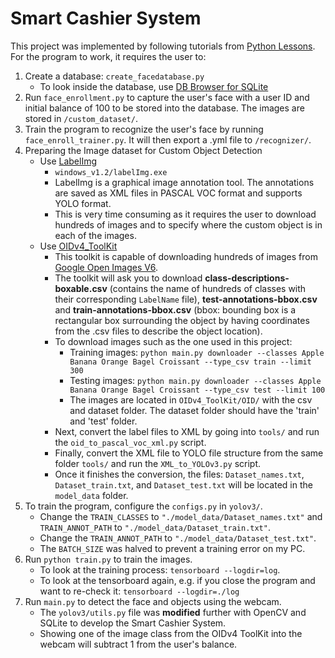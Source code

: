 # Smart Cashier System 
This project was implemented by following tutorials from [Python Lessons](pylessons.com). For the program to work, it requires the user to:
1. Create a database: `create_facedatabase.py`
   - To look inside the database, use [DB Browser for SQLite](https://sqlitebrowser.org)
2. Run `face_enrollment.py` to capture the user's face with a user ID and initial balance of 100 to be stored into the database. The images are stored in `/custom_dataset/`.
3. Train the program to recognize the user's face by running `face_enroll_trainer.py`. It will then export a .yml file to `/recognizer/`.
4. Preparing the Image dataset for Custom Object Detection
   - Use [LabelImg](github.com/tzutalin/labelimg)
      - `windows_v1.2/labelImg.exe`
      - LabelImg is a graphical image annotation tool. The annotations are saved as XML files in PASCAL VOC format and supports YOLO format. 
      - This is very time consuming as it requires the user to download hundreds of images and to specify where the custom object is in each of the images. 
   - Use [OIDv4_ToolKit](https://github.com/EscVM/OIDv4_ToolKit)
      - This toolkit is capable of downloading hundreds of images from [Google Open Images V6](https://storage.googleapis.com/openimages/web/index.html).
      - The toolkit will ask you to download **class-descriptions-boxable.csv** (contains the name of hundreds of classes with their corresponding `LabelName` file), **test-annotations-bbox.csv** and **train-annotations-bbox.csv** (bbox: bounding box is a rectangular box surrounding the object by having coordinates from the .csv files to describe the object location).
      - To download images such as the one used in this project: 
         - Training images: `python main.py downloader --classes Apple Banana Orange Bagel Croissant --type_csv train --limit 300`
         - Testing images: `python main.py downloader --classes Apple Banana Orange Bagel Croissant --type_csv test --limit 100`
         - The images are located in `OIDv4_ToolKit/OID/` with the csv and dataset folder. The dataset folder should have the 'train' and 'test' folder.
      - Next, convert the label files to XML by going into `tools/` and run the `oid_to_pascal_voc_xml.py` script. 
      - Finally, convert the XML file to YOLO file structure from the same folder `tools/` and run the `XML_to_YOLOv3.py` script. 
      - Once it finishes the conversion, the files: `Dataset_names.txt`, `Dataset_train.txt`, and `Dataset_test.txt` will be located in the `model_data` folder.
5. To train the program, configure the `configs.py` in `yolov3/`.
    - Change the `TRAIN_CLASSES` to `"./model_data/Dataset_names.txt"` and `TRAIN_ANNOT_PATH` to `"./model_data/Dataset_train.txt"`.
    - Change the `TRAIN_ANNOT_PATH` to `"./model_data/Dataset_test.txt"`.
    - The `BATCH_SIZE` was halved to prevent a training error on my PC. 
6. Run `python train.py` to train the images.
    - To look at the training process: `tensorboard --logdir=log`. 
    - To look at the tensorboard again, e.g. if you close the program and want to re-check it: `tensorboard --logdir=./log`
7. Run `main.py` to detect the face and objects using the webcam. 
   - The `yolov3/utils.py` file was **modified** further with OpenCV and SQLite to develop the Smart Cashier System. 
   - Showing one of the image class from the OIDv4 ToolKit into the webcam will subtract 1 from the user's balance.  
